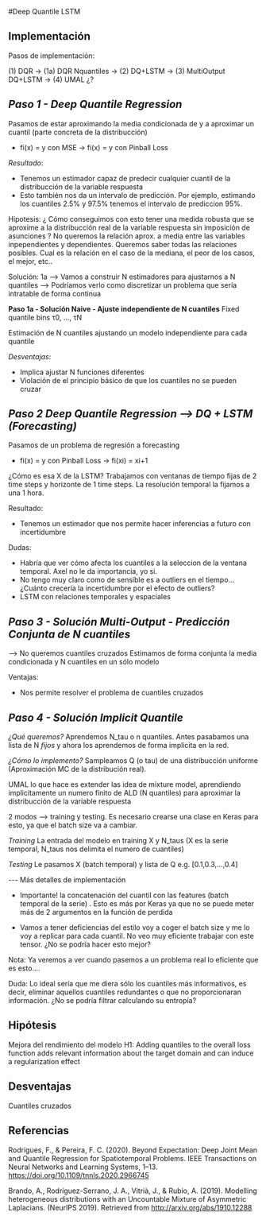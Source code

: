 #Deep Quantile LSTM

**Implementación**
------

Pasos de implementación:

(1) DQR  → (1a) DQR Nquantiles → (2) DQ+LSTM → (3) MultiOutput DQ+LSTM → (4) UMAL ¿?

*Paso 1 - Deep Quantile Regression*
-----
Pasamos de estar aproximando la media condicionada de y a aproximar un cuantil (parte concreta de la distribucción)

* fi(x) = y con MSE →  fi(x) = y con Pinball Loss

*Resultado*:
- Tenemos un estimador capaz de predecir cualquier cuantil de la distribucción de la variable respuesta
- Esto también nos da un intervalo de predicción. Por ejemplo, estimando los cuantiles 2.5% y 97.5% tenemos el intervalo de prediccion 95%. 

Hipotesis: ¿ Cómo conseguimos con esto tener una medida robusta que se aproxime a la distribucción real de la variable respuesta sin imposición de asunciones ? No queremos la relación aprox. a media entre las variables inpependientes y dependientes. Queremos saber todas las relaciones posibles. Cual es la relación en el caso de la mediana, el peor de los casos, el mejor, etc..

Solución: 1a --> Vamos a construir N estimadores para ajustarnos a N quantiles --> Podríamos verlo como discretizar un problema que sería intratable de forma continua

**Paso 1a - Solución Naive -  Ajuste independiente de N cuantiles**
Fixed quantile bins τ0, …, τN

Estimación de N cuantiles ajustando un modelo independiente para cada quantile

*Desventajas*:
 * Implica ajustar N funciones diferentes 
 * Violación de el principio básico de que los cuantiles no se pueden cruzar


*Paso 2 Deep Quantile Regression --> DQ + LSTM (Forecasting)*
-----
Pasamos de un problema de regresión a forecasting

* fi(x) = y con Pinball Loss →  fi(xi) = xi+1 

¿Cómo es esa X de la LSTM? Trabajamos con ventanas de tiempo fijas de 2 time steps y horizonte de 1 time steps. La resolución temporal la fijamos a una 1 hora.

Resultado:
- Tenemos un estimador que nos permite hacer inferencias a futuro con incertidumbre

Dudas:
- Habría que ver cómo afecta los cuantiles a la seleccion de la ventana temporal. Axel no le da importancia, yo si.
- No tengo muy claro como de sensible es a outliers en el tiempo... ¿Cuánto crecería la incertidumbre por el efecto de outliers? 
- LSTM con relaciones temporales y espaciales

*Paso 3 - Solución Multi-Output - Predicción Conjunta de N cuantiles*
-----

 --> No queremos cuantiles cruzados
Estimamos de forma conjunta la media condicionada y N cuantiles en un sólo modelo

Ventajas:
 * Nos permite resolver el problema de cuantiles cruzados

*Paso 4 - Solución Implicit Quantile*
-----
*¿Qué queremos?*
Aprendemos N_tau o n quantiles. Antes pasabamos una lista de N *fijos* y ahora los aprendemos de forma implicita en la red.

*¿Cómo lo implemento?*
Sampleamos Q (o tau) de una distribucción uniforme (Aproximación MC de la distribución real). 

UMAL lo que hace es extender las idea de mixture model, aprendiendo implicitamente un numero finito de ALD (N quantiles) para aproximar la distribucción de la variable respuesta

2 modos --> training y testing. Es necesario crearse una clase en Keras para esto, ya que el batch size va a cambiar.

*Training*
La entrada del modelo en training X y N_taus (X es la serie temporal, N_taus nos delimita el numero de cuantiles)

*Testing*
Le pasamos X (batch temporal) y lista de Q e.g. [0.1,0.3,...,0.4]


--- Más detalles de implementación

- Importante! la concatenación del cuantil con las features (batch temporal de la serie) . Esto es más por Keras ya que no se puede meter más de 2 argumentos en la función de perdida

- Vamos a tener deficiencias del estilo voy a coger el batch size y me lo voy a replicar para cada cuantil. No veo muy eficiente trabajar con este tensor. ¿No se podría hacer esto mejor? 


Nota:
Ya veremos a ver cuando pasemos a un problema real lo eficiente que es esto....


Duda: Lo ideal sería que me diera sólo los cuantiles más informativos, es decir, eliminar aquellos cuantiles redundantes o que no proporcionaran información. ¿No se podría filtrar calculando su entropía?


**Hipótesis**
------
Mejora del rendimiento del modelo
H1: Adding quantiles to the overall loss function adds relevant information about the target domain and can induce a regularization effect

**Desventajas**
------
Cuantiles cruzados

   

   
**Referencias**
------
Rodrigues, F., & Pereira, F. C. (2020). Beyond Expectation: Deep Joint Mean and Quantile Regression for Spatiotemporal Problems. IEEE Transactions on Neural Networks and Learning Systems, 1–13. https://doi.org/10.1109/tnnls.2020.2966745

Brando, A., Rodríguez-Serrano, J. A., Vitrià, J., & Rubio, A. (2019). Modelling heterogeneous distributions with an Uncountable Mixture of Asymmetric Laplacians. (NeurIPS 2019). Retrieved from http://arxiv.org/abs/1910.12288
